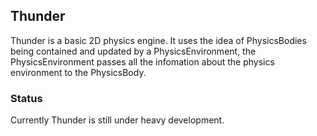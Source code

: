 ## Thunder

Thunder is a basic 2D physics engine. It uses the idea of PhysicsBodies being contained and updated by a PhysicsEnvironment, the PhysicsEnvironment passes all the infomation about the physics environment to the PhysicsBody.

### Status
Currently Thunder is still under heavy development.
